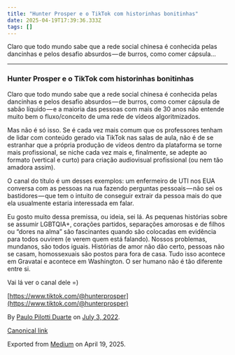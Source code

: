 ```yaml
---
title: "Hunter Prosper e o TikTok com historinhas bonitinhas"
date: 2025-04-19T17:39:36.333Z
tags: []
---
```


Claro que todo mundo sabe que a rede social chinesa é conhecida pelas dancinhas e pelos desafio absurdos — de burros, como comer cápsula…

* * *

### Hunter Prosper e o TikTok com historinhas bonitinhas

Claro que todo mundo sabe que a rede social chinesa é conhecida pelas dancinhas e pelos desafio absurdos — de burros, como comer cápsula de sabão líquido — e a maioria das pessoas com mais de 30 anos não entende muito bem o fluxo/conceito de uma rede de vídeos algoritmizados.

Mas não é só isso. Se é cada vez mais comum que os professores tenham de lidar com conteúdo gerado via TikTok nas salas de aula, não é de se estranhar que a própria produção de vídeos dentro da plataforma se torne mais profissional, se niche cada vez mais e, finalmente, se adepte ao formato (vertical e curto) para criação audiovisual profissional (ou nem tão amadora assim).

O canal do título é um desses exemplos: um enfermeiro de UTI nos EUA conversa com as pessoas na rua fazendo perguntas pessoais — não sei os bastidores — que tem o intuito de conseguir extrair da pessoa mais do que ela usualmente estaria interessada em falar.

Eu gosto muito dessa premissa, ou ideia, sei lá. As pequenas histórias sobre se assumir LGBTQIA+, corações partidos, separações amorosas e de filhos ou “dores na alma” são fascinantes quando são colocadas em evidência para todos ouvirem (e verem quem está falando). Nossos problemas, mundanos, são todos iguais. Histórias de amor não dão certo, pessoas não se casam, homossexuais são postos para fora de casa. Tudo isso acontece em Gravataí e acontece em Washington. O ser humano não é tão diferente entre si.

Vai lá ver o canal dele =)

[https://www.tiktok.com/@hunterprosper](https://www.tiktok.com/@hunterprosper)

By [Paulo Pilotti Duarte](https://medium.com/@paulopilotti) on [July 3, 2022](https://medium.com/p/2a4ad4086423).

[Canonical link](https://medium.com/@paulopilotti/hunter-prosper-e-o-tiktok-com-historinhas-bonitinhas-2a4ad4086423)

Exported from [Medium](https://medium.com) on April 19, 2025.
